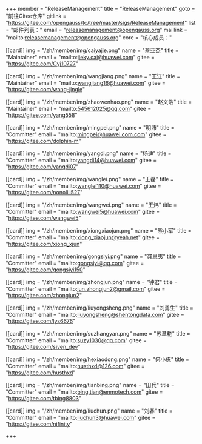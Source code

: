﻿+++
member = "ReleaseManagement"
title = "ReleaseManagement"
goto = "前往Gitee仓库"
gitlink = "https://gitee.com/opengauss/tc/tree/master/sigs/ReleaseManagement"
list = "邮件列表："
email = "releasemanagement@opengauss.org"
maillink = "mailto:releasemanagement@opengauss.org"
core = "核心成员："

[[card]]
    img = "/zh/member/img/caiyajie.png"
    name = "蔡亚杰"
    title = "Maintainer"
    email = "mailto:jieky.cai@huawei.com"
    gitee = "https://gitee.com/Cyj10727"

[[card]]
img = "/zh/member/img/wangjiang.png"
name = "王江"
title = "Maintainer"
email = "mailto:wangjiang16@huawei.com"
gitee = "https://gitee.com/wang-jingle"

[[card]]
img = "/zh/member/img/zhaowenhao.png"
name = "赵文浩"
title = "Maintainer"
email = "mailto:545612025@qq.com"
gitee = "https://gitee.com/yang558"


[[card]]
img = "/zh/member/img/mingpei.png"
name = "明沛"
title = "Committer"
email = "mailto:mingpei@huawei.com.com"
gitee = "https://gitee.com/dolphin-m"

[[card]]
img = "/zh/member/img/yangdi.png"
name = "杨迪"
title = "Committer"
email = "mailto:yangdi14@huawei.com"
gitee = "https://gitee.com/yangdi07"

[[card]]
img = "/zh/member/img/wanglei.png"
name = "王磊"
title = "Committer"
email = "mailto:wanglei110@huawei.com"
gitee = "https://gitee.com/nonolili527"

[[card]]
img = "/zh/member/img/wangwei.png"
name = "王炜"
title = "Committer"
email = "mailto:wangwei5@huawei.com"
gitee = "https://gitee.com/wangwei5"

[[card]]
img = "/zh/member/img/xiongxiaojun.png"
name = "熊小军"
title = "Committer"
email = "mailto:xiong_xiaojun@yeah.net"
gitee = "https://gitee.com/xiong_xjun"

[[card]]
img = "/zh/member/img/gongsiyi.png"
name = "龚思夷"
title = "Committer"
email = "mailto:gongsiyi@qq.com"
gitee = "https://gitee.com/gongsiyi150"

[[card]]
img = "/zh/member/img/zhongjun.png"
name = "钟君"
title = "Committer"
email = "mailto:jun.zhongjun2@gmail.com"
gitee = "https://gitee.com/zhongjun2"

[[card]]
img = "/zh/member/img/liuyongsheng.png"
name = "刘勇生"
title = "Committer"
email = "mailto:liuyongsheng@shentongdata.com"
gitee = "https://gitee.com/lys6676"

[[card]]
img = "/zh/member/img/suzhangyan.png"
name = "苏章艳"
title = "Committer"
email = "mailto:suzy1030@qq.com"
gitee = "https://gitee.com/siven_dev"

[[card]]
img = "/zh/member/img/hexiaodong.png"
name = "何小栋"
title = "Committer"
email = "mailto:husthxd@126.com"
gitee = "https://gitee.com/husthxd"

[[card]]
img = "/zh/member/img/tianbing.png"
name = "田兵"
title = "Committer"
email = "mailto:bing.tian@enmotech.com"
gitee = "https://gitee.com/tbing8803"

[[card]]
img = "/zh/member/img/liuchun.png"
name = "刘春"
title = "Committer"
email = "mailto:liuchun3@huawei.com"
gitee = "https://gitee.com/nifinity"


+++